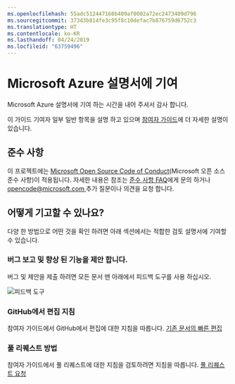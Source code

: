 ```yaml
---
ms.openlocfilehash: 55adc512447160b409af0002a72ec2473409d796
ms.sourcegitcommit: 37343b814fe3c95f8c10defac7b876759d6752c3
ms.translationtype: HT
ms.contentlocale: ko-KR
ms.lasthandoff: 04/24/2019
ms.locfileid: "63759496"
---
```

# <a name="contributing-to-microsoft-azure-documentation"></a>Microsoft Azure 설명서에 기여

Microsoft Azure 설명서에 기여 하는 시간을 내어 주셔서 감사 합니다.

이 가이드 기여자 일부 일반 항목을 설명 하고 있으며 [참여자 가이드](https://docs.microsoft.com/contribute)에 더 자세한 설명이 있습니다.

## <a name="code-of-conduct"></a>준수 사항

이 프로젝트에는 [Microsoft Open Source Code of Conduct](https://opensource.microsoft.com/codeofconduct/)(Microsoft 오픈 소스 준수 사항)이 적용됩니다.
자세한 내용은 참조는 [준수 사항 FAQ](https://opensource.microsoft.com/codeofconduct/faq/)에게 문의 하거나 [ opencode@microsoft.com ](mailto:opencode@microsoft.com) 추가 질문이나 의견을 요청 합니다.

## <a name="how-can-i-contribute"></a>어떻게 기고할 수 있나요?

다양 한 방법으로 어떤 것을 확인 하려면 아래 섹션에서는 적합한 검토 설명서에 기여할 수 있습니다.

### <a name="reporting-bugs-and-suggesting-enhancements"></a>버그 보고 및 향상 된 기능을 제안 합니다.

버그 및 제안을 제출 하려면 모든 문서 맨 아래에서 피드백 도구를 사용 하십시오.

![피드백 도구](media/feedback-tool.png)

### <a name="editing-in-github"></a>GitHub에서 편집 지침

참여자 가이드에서 GitHub에서 편집에 대한 지침을 따릅니다. [기존 문서의 빠른 편집](https://docs.microsoft.com/contribute/#quick-edits-to-existing-documents)

### <a name="pull-request"></a>풀 리퀘스트 방법

참여자 가이드에서 풀 리퀘스트에 대한 지침을 검토하려면 지침을 따릅니다. [풀 리퀘스트 요청](https://docs.microsoft.com/contribute/how-to-write-workflows-major#pull-request-processing)
